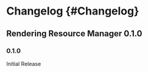 Changelog {#Changelog}
============

## Rendering Resource Manager 0.1.0

### 0.1.0
Initial Release
